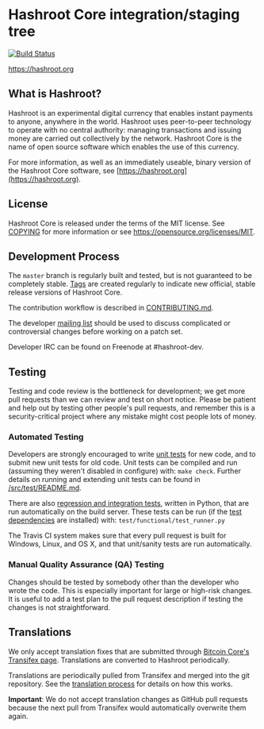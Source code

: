 Hashroot Core integration/staging tree
=====================================

[![Build Status](https://travis-ci.org/hashroot-project/hashroot.svg?branch=master)](https://travis-ci.org/hashroot-project/hashroot)

https://hashroot.org

What is Hashroot?
----------------

Hashroot is an experimental digital currency that enables instant payments to
anyone, anywhere in the world. Hashroot uses peer-to-peer technology to operate
with no central authority: managing transactions and issuing money are carried
out collectively by the network. Hashroot Core is the name of open source
software which enables the use of this currency.

For more information, as well as an immediately useable, binary version of
the Hashroot Core software, see [https://hashroot.org](https://hashroot.org).

License
-------

Hashroot Core is released under the terms of the MIT license. See [COPYING](COPYING) for more
information or see https://opensource.org/licenses/MIT.

Development Process
-------------------

The `master` branch is regularly built and tested, but is not guaranteed to be
completely stable. [Tags](https://github.com/hashroot-project/hashroot/tags) are created
regularly to indicate new official, stable release versions of Hashroot Core.

The contribution workflow is described in [CONTRIBUTING.md](CONTRIBUTING.md).

The developer [mailing list](https://groups.google.com/forum/#!forum/hashroot-dev)
should be used to discuss complicated or controversial changes before working
on a patch set.

Developer IRC can be found on Freenode at #hashroot-dev.

Testing
-------

Testing and code review is the bottleneck for development; we get more pull
requests than we can review and test on short notice. Please be patient and help out by testing
other people's pull requests, and remember this is a security-critical project where any mistake might cost people
lots of money.

### Automated Testing

Developers are strongly encouraged to write [unit tests](src/test/README.md) for new code, and to
submit new unit tests for old code. Unit tests can be compiled and run
(assuming they weren't disabled in configure) with: `make check`. Further details on running
and extending unit tests can be found in [/src/test/README.md](/src/test/README.md).

There are also [regression and integration tests](/test), written
in Python, that are run automatically on the build server.
These tests can be run (if the [test dependencies](/test) are installed) with: `test/functional/test_runner.py`

The Travis CI system makes sure that every pull request is built for Windows, Linux, and OS X, and that unit/sanity tests are run automatically.

### Manual Quality Assurance (QA) Testing

Changes should be tested by somebody other than the developer who wrote the
code. This is especially important for large or high-risk changes. It is useful
to add a test plan to the pull request description if testing the changes is
not straightforward.

Translations
------------

We only accept translation fixes that are submitted through [Bitcoin Core's Transifex page](https://www.transifex.com/projects/p/bitcoin/).
Translations are converted to Hashroot periodically.

Translations are periodically pulled from Transifex and merged into the git repository. See the
[translation process](doc/translation_process.md) for details on how this works.

**Important**: We do not accept translation changes as GitHub pull requests because the next
pull from Transifex would automatically overwrite them again.
